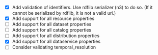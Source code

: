  - [x] Add validation of identifiers. Use rdflib serializer (n3) to do so. (If it cannot be serialized by rdflib, it is not a valid uri.)
 - [x] Add support for all resource properties
 - [ ] Add support for all dataset properties
 - [ ] Add support for all catalog properties
 - [ ] Add support for all distribution properties
 - [x] Add support for all dataservice properties
 - [ ] Consider validating temporal_resolution
